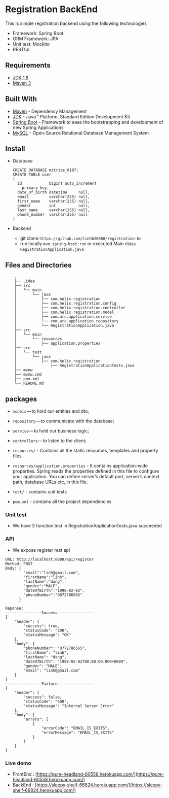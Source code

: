 
# Registration BackEnd
This is simple registration backend using the following technologies
- Framework: Spring Boot
- ORM Framework: JPA
- Unit test: Mockito
- RESTful

## Requirements

- [JDK 1.8](http://www.oracle.com/technetwork/java/javase/downloads/jdk8-downloads-2133151.html)
- [Maven 3](https://maven.apache.org)

## Built With
* [Maven](https://maven.apache.org/) - Dependency Management
* [JDK](http://www.oracle.com/technetwork/java/javase/downloads/jdk8-downloads-2133151.html) - Java™ Platform, Standard Edition Development Kit 
* [Spring Boot](https://spring.io/projects/spring-boot) - Framework to ease the bootstrapping and development of new Spring Applications
* [MySQL](https://www.mysql.com/) - Open-Source Relational Database Management System

## Install

* Database
    
    ```
    CREATE DATABASE mitrias_0107;
    CREATE TABLE user
    (
      id            bigint auto_increment
        primary key,
      date_of_birth datetime     null,
      email         varchar(255) null,
      first_name    varchar(255) null,
      gender        int          null,
      last_name     varchar(255) null,
      phone_number  varchar(255) null
    )
    ```
* Backend
    
    - git clone `https://github.com/linh626688/registration-be`
    - run locally `mvn spring-boot:run`  or executed Main class `RegistrationApplication.java`

## Files and Directories
```
    .
    ├── .idea
    ├── src
    │   └── main
    │       └── java
    │           ├── com.helix.registration
    │           ├── com.helix.registration.config
    │           ├── com.helix.registration.controller
    │           ├── com.helix.registration.model
    │           ├── com.arc.application.service
    │           └── com.arc.application.repository   
    │           └── RegistrationApplication.java
    ├── src
    │   └── main
    │       └── resources
    │           ├── application.properties
    ├── src
    │   └── test
    │       └── java
    │           ├── com.helix.registration
    │               ├── RegistrationApplicationTests.java
    ├── mvnw
    ├── mvnw.cmd
    ├── pom.xml
    └── README.md
```

## packages

- `models` — to hold our entities and dto;
- `repository` — to communicate with the database;
- `service` — to hold our business logic;
- `controllers` — to listen to the client;
- `resources/` - Contains all the static resources, templates and property files.
- `resources/application.properties` - It contains application-wide properties. Spring reads the properties defined in this file to configure your application. You can define server’s default port, server’s context path, database URLs etc, in this file.

- `test/` - contains unit tests

- `pom.xml` - contains all the project dependencies


### Unit test
- We have 3 function test in RegistrationApplicationTests.java succeeded
  
### API
- We expose register rest api
```
URL: http://localhost:8080/api/register
Method: POST
Body: {
      	"email":"linh@gmail.com",
      	"firstName":"linh",
      	"lastName":"dang",
      	"gender":"MALE",
      	"dateOfBirth":"1998-02-02",
      	"phoneNumber":"0872786565"
      }
      
Reponse: 
----------------Success----------------
{
    "header": {
        "success": true,
        "statusCode": "200",
        "statusMessage": "OK"
    },
    "body": {
        "phoneNumber": "0772786565",
        "firstName": "linh",
        "lastName": "dang",
        "dateOfBirth": "1998-02-02T00:00:00.000+0000",
        "gender": "MALE",
        "email": "linh@gmail.com"
    }
}
----------------Failure----------------
{
    "header": {
        "success": false,
        "statusCode": "500",
        "statusMessage": "Internal Server Error"
    },
    "body": {
        "errors": [
            {
                "errorCode": "EMAIL_IS_EXITS",
                "errorMessage": "EMAIL_IS_EXITS"
            }
        ]
    }
}

```

### Live demo
- FrontEnd : [https://pure-headland-60558.herokuapp.com/](https://pure-headland-60558.herokuapp.com/) 
- BackEnd : [https://sleepy-shelf-66824.herokuapp.com/](https://sleepy-shelf-66824.herokuapp.com/) 